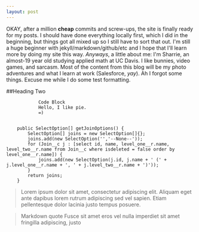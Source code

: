 ```yaml
---
layout: post
---
```

OKAY, after a million **cheap** commits and screw-ups, the site is finally ready for my posts. I should have done everything locally first, which I did in the beginning, but things got all mixed up so I still have to sort that out. I'm still a huge beginner with jekyll/markdown/github/etc and I hope that I'll learn more by doing my site this way. *Anyways*, a little about me: I'm Sharrie, an almost-19 year old studying applied math at UC Davis. I like bunnies, video games, and sarcasm. Most of the content from this blog will be my photo adventures and what I learn at work (Salesforce, *yay*). Ah I forgot some things. Excuse me while I do some test formatting.

##Heading Two

				Code Block
				Hello, I like pie.
				=)

<pre><code>
    public SelectOption[] getJoinOptions() {  
        SelectOption[] joins = new SelectOption[]{};  
        joins.add(new SelectOption('','--None--'));  
        for (Join__c j : [select id, name, level_one__r.name, level_two__r.name from Join__c where isdeleted = false order by level_one__r.name]) {  
            joins.add(new SelectOption(j.id, j.name + ' (' + j.level_one__r.name + ', ' + j.level_two__r.name + ')'));  
        }  
        return joins;  
    }
</code></pre>

<blockquote>
Lorem ipsum dolor sit amet, consectetur adipiscing elit. Aliquam eget ante dapibus lorem rutrum adipiscing sed vel sapien. Etiam pellentesque dolor lacinia justo tempus posuere. 
</blockquote>


> Markdown quote
> Fusce sit amet eros vel nulla imperdiet
> sit amet fringilla adipiscing, justo